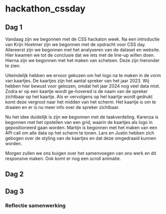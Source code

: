 # hackathon_cssday

## Dag 1
Vandaag zijn we begonnen met de CSS hackaton week. Na een introductie van Krijn Hoetmer zijn we begonnen met de opdracht voor CSS day. Allereerst zijn we begonnen met het analyseren van de dataset en website. Hier kwamen we tot de conclusie dat we iets met de line-up willen doen. Hierna zijn we begonnen met het maken van schetsen. Deze zijn hieronder te zien:


Uiteindelijk hebben we ervoor gekozen om het logo na te maken in de vorm van kaartjes. De kaartjes zijn het aantal spreker van het jaar 2023. Wij hebben hier bewust voor gekozen, omdat het jaar 2024 nog veel data mist. Zodra er op een kaartje wordt ge-hovered is de naam van de spreker zichtbaar op het kaartje. Als er vervolgens op het kaartje wordt gedrukt komt deze vergroot naar het midden van het scherm. Het kaartje is om te draaien en er is nu meer info over de spreker zichtbaar.

Nu het idee duidelijk is zijn we begonnen met de taakverdeling. Karenza is begonnen met het opstellen van een grid, waarin de kaartjes als logo in gepositioneerd gaan worden. Martijn is begonnen met het maken van een API call om alle data op het scherm te tonen. Lars en Justin hebben zich gebogen over de styling van de kaartjes en dat deze omgedraaid kunnen worden.

Morgen zullen we ons buigen over het samenvoegen van ons werk en dit responsive maken. Ook komt er nog een scroll animatie.

## Dag 2

## Dag 3



### Reflectie samenwerking

